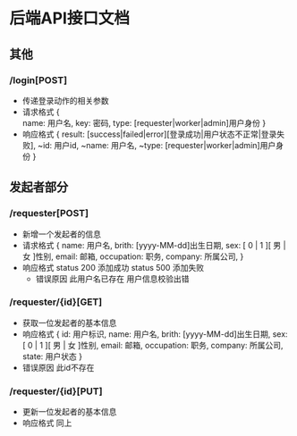 # 后端API接口文档
## 其他
### /login[POST]
* 传递登录动作的相关参数
* 请求格式
{  
name: 用户名,
key: 密码,
type: [requester|worker|admin]用户身份
}
* 响应格式
{
result: [success|failed|error][登录成功|用户状态不正常|登录失败],
~id: 用户id,
~name: 用户名,
~type: [requester|worker|admin]用户身份
}

## 发起者部分
### /requester[POST]
* 新增一个发起者的信息
* 请求格式
{
name: 用户名,
brith: [yyyy-MM-dd]出生日期,
sex: [ 0 | 1 ][ 男 | 女 ]性别,
email: 邮箱,
occupation: 职务,
company: 所属公司,
}
* 响应格式
status 200 添加成功
status 500 添加失败
  * 错误原因
此用户名已存在
用户信息校验出错

### /requester/{id}[GET]
* 获取一位发起者的基本信息
* 响应格式
{
id: 用户标识,
name: 用户名,
brith: [yyyy-MM-dd]出生日期,
sex: [ 0 | 1 ][ 男 | 女 ]性别,
email: 邮箱,
occupation: 职务,
company: 所属公司,
state: 用户状态
}
 * 错误原因
此id不存在

### /requester/{id}[PUT]
* 更新一位发起者的基本信息
* 响应格式
同上
